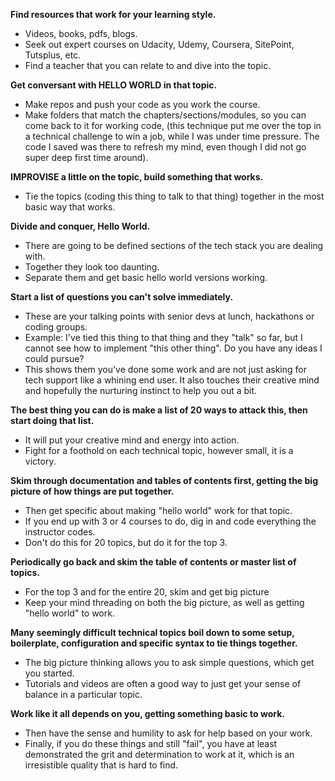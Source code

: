 **Find resources that work for your learning style.**
  - Videos, books, pdfs, blogs.
  - Seek out expert courses on Udacity, Udemy, Coursera, SitePoint, Tutsplus, etc.  
  - Find a teacher that you can relate to and dive into the topic.

**Get conversant with HELLO WORLD in that topic.**
  - Make repos and push your code as you work the course. 
  - Make folders that match the chapters/sections/modules, so you can come back to it for working code, (this technique put me over the top in a technical challenge to win a job, while I was under time pressure. The code I saved was there to refresh my mind, even though I did not go super deep first time around).

**IMPROVISE a little on the topic, build something that works.**
  - Tie the topics (coding this thing to talk to that thing) together in the most basic way that works. 

**Divide and conquer, Hello World.**
  - There are going to be defined sections of the tech stack you are dealing with. 
  - Together they look too daunting.
  - Separate them and get basic hello world versions working. 

**Start a list of questions you can't solve immediately.** 
  - These are your talking points with senior devs at lunch, hackathons or coding groups. 
  - Example:   I've tied this thing to that thing and they "talk" so far, but I cannot see how to implement "this other thing".  Do you have any ideas I could pursue?
  - This shows them you've done some work and are not just asking for tech support like a whining end user.  It also touches their creative mind and hopefully the nurturing instinct to help you out a bit. 
 
**The best thing you can do is make a list of 20 ways to attack this, then start doing that list.**
  - It will put your creative mind and energy into action. 
  - Fight for a foothold on each technical topic, however small, it is a victory. 

**Skim through documentation and tables of contents first, getting the big picture of how things are put together.**
  - Then get specific about making "hello world" work for that topic. 
  - If you end up with 3 or 4 courses to do, dig in and code everything the instructor codes.
  - Don't do this for 20 topics, but do it for the top 3.

**Periodically go back and skim the table of contents or master list of topics.** 
  - For the top 3 and for the entire 20, skim and get big picture
  - Keep your mind threading on both the big picture, as well as getting "hello world" to work. 

**Many seemingly difficult technical topics boil down to some setup, boilerplate, configuration and specific syntax to tie things together.**
  - The big picture thinking allows you to ask simple questions, which get you started. 
  - Tutorials and videos are often a good way to just get your sense of balance in a particular topic.

**Work like it all depends on  you, getting something basic to work.**
  - Then have the sense and humility to ask for help based on your work. 
  - Finally, if you do these things and still "fail", you have at least demonstrated the grit and determination to work at it, which is an irresistible quality that is hard to find. 
